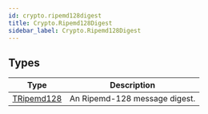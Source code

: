 ```yaml
---
id: crypto.ripemd128digest
title: Crypto.Ripemd128Digest
sidebar_label: Crypto.Ripemd128Digest
---
```



## Types
| Type | Description |
|---|---|
| [TRipemd128](../../crypto/crypto.ripemd128digest/tripemd128) | An Ripemd-128 message digest. |

